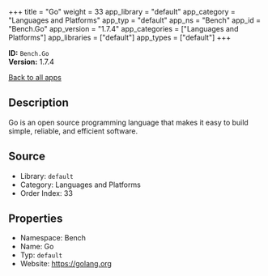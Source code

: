 ﻿+++
title = "Go"
weight = 33
app_library = "default"
app_category = "Languages and Platforms"
app_typ = "default"
app_ns = "Bench"
app_id = "Bench.Go"
app_version = "1.7.4"
app_categories = ["Languages and Platforms"]
app_libraries = ["default"]
app_types = ["default"]
+++

**ID:** `Bench.Go`  
**Version:** 1.7.4  
<!--more-->

[Back to all apps](/apps/)

## Description
Go is an open source programming language that makes it easy
to build simple, reliable, and efficient software.

## Source

* Library: `default`
* Category: Languages and Platforms
* Order Index: 33

## Properties

* Namespace: Bench
* Name: Go
* Typ: `default`
* Website: <https://golang.org>

